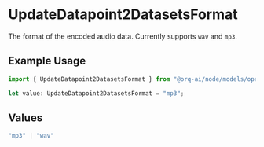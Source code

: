 # UpdateDatapoint2DatasetsFormat

The format of the encoded audio data. Currently supports `wav` and `mp3`.

## Example Usage

```typescript
import { UpdateDatapoint2DatasetsFormat } from "@orq-ai/node/models/operations";

let value: UpdateDatapoint2DatasetsFormat = "mp3";
```

## Values

```typescript
"mp3" | "wav"
```